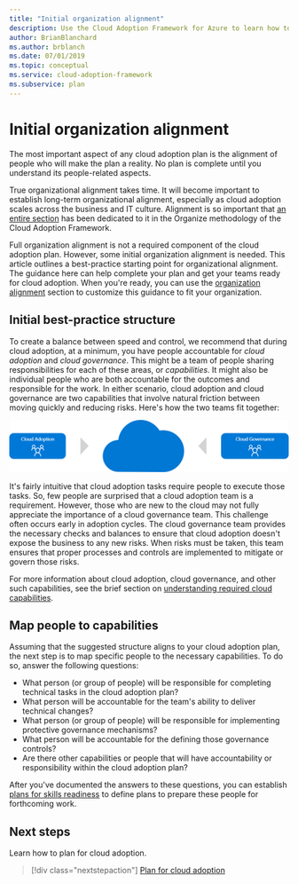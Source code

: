```yaml
---
title: "Initial organization alignment"
description: Use the Cloud Adoption Framework for Azure to learn how to complete your initial organization alignment and get your teams ready for cloud adoption.
author: BrianBlanchard
ms.author: brblanch
ms.date: 07/01/2019
ms.topic: conceptual
ms.service: cloud-adoption-framework
ms.subservice: plan
---
```


# Initial organization alignment

The most important aspect of any cloud adoption plan is the alignment of people who will make the plan a reality. No plan is complete until you understand its people-related aspects.

True organizational alignment takes time. It will become important to establish long-term organizational alignment, especially as cloud adoption scales across the business and IT culture. Alignment is so important that [an entire section](../organize/index.md) has been dedicated to it in the Organize methodology of the Cloud Adoption Framework.

Full organization alignment is not a required component of the cloud adoption plan. However, some initial organization alignment is needed. This article outlines a best-practice starting point for organizational alignment. The guidance here can help complete your plan and get your teams ready for cloud adoption. When you're ready, you can use the [organization alignment](../organize/index.md) section to customize this guidance to fit your organization.

## Initial best-practice structure

To create a balance between speed and control, we recommend that during cloud adoption, at a minimum, you have people accountable for _cloud adoption_ and _cloud governance_. This might be a team of people sharing responsibilities for each of these areas, or _capabilities_. It might also be individual people who are both accountable for the outcomes and responsible for the work. In either scenario, cloud adoption and cloud governance are two capabilities that involve natural friction between moving quickly and reducing risks. Here's how the two teams fit together:

![Cloud adoption with a cloud center of excellence](../_images/ready/org-ready-best-practice.png)

It's fairly intuitive that cloud adoption tasks require people to execute those tasks. So, few people are surprised that a cloud adoption team is a requirement. However, those who are new to the cloud may not fully appreciate the importance of a cloud governance team. This challenge often occurs early in adoption cycles. The cloud governance team provides the necessary checks and balances to ensure that cloud adoption doesn't expose the business to any new risks. When risks must be taken, this team ensures that proper processes and controls are implemented to mitigate or govern those risks.

For more information about cloud adoption, cloud governance, and other such capabilities, see the brief section on [understanding required cloud capabilities](../organize/index.md#understand-required-cloud-functions).

## Map people to capabilities

Assuming that the suggested structure aligns to your cloud adoption plan, the next step is to map specific people to the necessary capabilities. To do so, answer the following questions:

- What person (or group of people) will be responsible for completing technical tasks in the cloud adoption plan?
- What person will be accountable for the team's ability to deliver technical changes?
- What person (or group of people) will be responsible for implementing protective governance mechanisms?
- What person will be accountable for the defining those governance controls?
- Are there other capabilities or people that will have accountability or responsibility within the cloud adoption plan?

After you've documented the answers to these questions, you can establish [plans for skills readiness](./adapt-roles-skills-processes.md) to define plans to prepare these people for forthcoming work.

## Next steps

Learn how to plan for cloud adoption.

> [!div class="nextstepaction"]
> [Plan for cloud adoption](./plan-intro.md)
